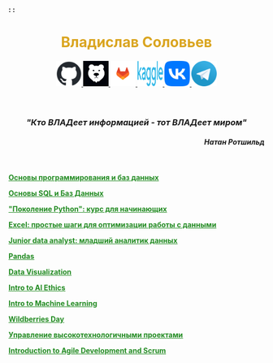 <script>
function time () {
  date = new Date(),
  h = date.getHours(),
  m = date.getMinutes(),
  s = date.getSeconds(),

  h = (h < 10) ? '0' + h : h,
  m = (m < 10) ? '0' + m : m,
  s = (s < 10) ? '0' + s : s;

  hours  = document.getElementById("id_H");
  minutes = document.getElementById("id_M");
  seconds = document.getElementById("id_S");
            
  hours.innerHTML = h;   
  minutes.innerHTML = m;
  seconds.innerHTML = s;
};
    
</script>
<script>setInterval(time, 1000);</script>
       
<div id="time" style="font-weight: bold;"> 
<span id="id_H" style="color: Purple;"></span> : <span id="id_M" style="color: MediumVioletRed;"></span> : <span id="id_S" style="color: Orchid;" ></span>    
</div>  
<h1 align="center"> <span style="color:GoldenRod;"> Владислав Соловьев </span> </h1>

<h4 align="center"> <a href="https://github.com/VlaStitle1998"> <img src="GitHub.png" width="50" height="50" /> </a>
<a href="https://gitflic.ru/user/vlastitle1998"> <img src="GitFlic.png" width="50" height="50" /> </a>
<a href="https://gitlab.com/VlaStitle1998"> <img src="GitLab.png" width="50" height="50" /> </a>
<a href="https://www.kaggle.com/solovey1998"><img src="Kaggle.png" width="50" height="50" /> </a>
<a href="https://vk.com/vs18091998"> <img src="ВК.png" width="50" height="50" /> </a>
<a href="https://t.me/Vladislav_Solovev1998"> <img src="Telegram.png" width="50" height="50" /> </a> </h4>
<br>
<h3 align="center"> <i> "Кто ВЛАДеет информацией - тот ВЛАДеет миром" </i> </h3>

<h4 align="right"> <i> Натан Ротшильд </i> </h4> 
<br> <br>
<strong> <a href = "https://cloud.mail.ru/public/N3Fg/tKDwxWygb">  <span style="color:ForestGreen; text-decoration: underline;"> Основы программирования и баз данных </span> </a> </strong>


<strong> <a href = "https://cloud.mail.ru/public/omkH/FFFCTeAxe">  <span style="color:ForestGreen; text-decoration: underline;"> Основы SQL и Баз Данных </span> </a> </strong>


<strong> <a href = "https://cloud.mail.ru/public/kAdr/uWbdgzkXR">  <span style="color:ForestGreen; text-decoration: underline;"> "Поколение Python": курс для начинающих </span> </a> </strong>


<strong> <a href = "https://cloud.mail.ru/public/N94K/zMor9GUc4">  <span style="color:ForestGreen; text-decoration: underline;"> Excel: простые шаги для оптимизации работы с данными </span> </a> </strong>


<strong> <a href = "https://cloud.mail.ru/public/dSxk/RmtW48kXi">  <span style="color:ForestGreen; text-decoration: underline;"> Junior data analyst: младший аналитик данных  </span> </a> </strong>


<strong> <a href = "https://cloud.mail.ru/public/xUtq/YaWAdjSGQ">  <span style="color:ForestGreen; text-decoration: underline;"> Pandas  </span> </a> </strong>


<strong> <a href = "https://cloud.mail.ru/public/7doz/11EgMXxoV">  <span style="color:ForestGreen; text-decoration: underline;"> Data Visualization  </span> </a> </strong>


<strong> <a href = "https://cloud.mail.ru/public/fU4u/GrkRL1PVE">  <span style="color:ForestGreen; text-decoration: underline;"> Intro to AI Ethics  </span> </a> </strong>


<strong> <a href = "https://cloud.mail.ru/public/fs3g/r6W1EFSMz">  <span style="color:ForestGreen; text-decoration: underline;"> Intro to Machine Learning  </span> </a> </strong>


<strong> <a href = "https://cloud.mail.ru/public/nEVe/9HEDxnksC">   <span style="color:ForestGreen; text-decoration: underline;"> Wildberries Day  </span> </a> </strong>

<strong> <a href = "https://cloud.mail.ru/public/qZGP/GjWX3sVUv">   <span style="color:ForestGreen; text-decoration: underline;"> Управление высокотехнологичными проектами </span> </a> </strong>

<strong> <a href = "https://cloud.mail.ru/public/dwh2/iJMihoMhx">   <span style="color:ForestGreen; text-decoration: underline;"> Introduction to Agile Development and Scrum </span> </a> </strong>

<style>
div {
height: 1920 px;
width: 1080 px;
background-image: url("Фон.jpg");
}
</style>
